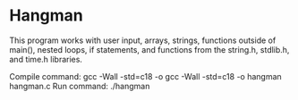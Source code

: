 # Hangman
This program works with user input, arrays, strings, functions outside of main(), nested loops, if statements, and functions from the string.h, stdlib.h, and time.h libraries.

Compile command: gcc -Wall -std=c18 -o gcc -Wall -std=c18 -o hangman hangman.c
Run command: ./hangman

